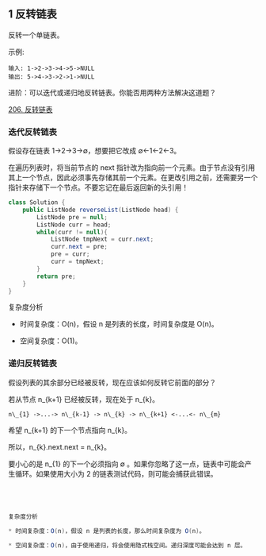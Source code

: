 ## 1 反转链表


反转一个单链表。

示例:

```
输入: 1->2->3->4->5->NULL
输出: 5->4->3->2->1->NULL
```

进阶：可以迭代或递归地反转链表。你能否用两种方法解决这道题？

[206. 反转链表](https://leetcode-cn.com/problems/reverse-linked-list/)

### 迭代反转链表

假设存在链表 1→2→3→∅，想要把它改成 ∅←1←2←3。

在遍历列表时，将当前节点的 next 指针改为指向前一个元素。由于节点没有引用其上一个节点，因此必须事先存储其前一个元素。在更改引用之前，还需要另一个指针来存储下一个节点。不要忘记在最后返回新的头引用！


```java
class Solution {
    public ListNode reverseList(ListNode head) {
        ListNode pre = null;
        ListNode curr = head;
        while(curr != null){
            ListNode tmpNext = curr.next;
            curr.next = pre;
            pre = curr;
            curr = tmpNext;
        }
        return pre;
    }
}
```


复杂度分析

* 时间复杂度：O(n)，假设 n 是列表的长度，时间复杂度是 O(n)。

* 空间复杂度：O(1)。

### 递归反转链表

假设列表的其余部分已经被反转，现在应该如何反转它前面的部分？


若从节点 n\_{k+1} 已经被反转，现在处于 n\_{k}。
	
`n\_{1} ->...-> n\_{k-1} -> n\_{k} -> n\_{k+1} <-...<- n\_{m}` 

希望 n\_{k+1} 的下一个节点指向 n\_{k}。

所以，n\_{k}.next.next = n\_{k}。

要小心的是 n_{1} 的下一个必须指向 ∅ 。如果你忽略了这一点，链表中可能会产生循环。如果使用大小为 2 的链表测试代码，则可能会捕获此错误。

```java




复杂度分析

* 时间复杂度：O(n)，假设 n 是列表的长度，那么时间复杂度为 O(n)。

* 空间复杂度：O(n)，由于使用递归，将会使用隐式栈空间。递归深度可能会达到 n 层。




